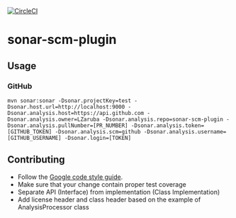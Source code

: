[![CircleCI](https://circleci.com/gh/LZaruba/sonar-scm-plugin.svg?style=shield)](<https://app.circleci.com/pipelines/github/LZaruba/sonar-scm-plugin>)
# sonar-scm-plugin

## Usage
### GitHub
`mvn sonar:sonar -Dsonar.projectKey=test -Dsonar.host.url=http://localhost:9000 -Dsonar.analysis.host=https://api.github.com -Dsonar.analysis.owner=LZaruba -Dsonar.analysis.repo=sonar-scm-plugin -Dsonar.analysis.pullNumber=[PR_NUMBER] -Dsonar.analysis.token=[GITHUB_TOKEN] -Dsonar.analysis.scm=github -Dsonar.analysis.username=[GITHUB_USERNAME] -Dsonar.login=[TOKEN]`

## Contributing
* Follow the [Google code style guide](https://google.github.io/styleguide/javaguide.html).
* Make sure that your change contain proper test coverage
* Separate API (Interface) from implementation (Class Implementation)
* Add license header and class header based on the example of AnalysisProcessor class

